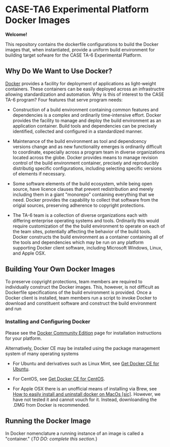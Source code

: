 CASE-TA6 Experimental Platform Docker Images
============================================

**Welcome!**

This repository contains the dockerfile configurations to build the
Docker images that, when instantiated, provide a uniform build
environment for building target sofware for the CASE TA-6 Experimental
Platform.

## Why Do We Want to Use Docker?

[Docker](http://www.docker.com) provides a facility for deployment of
applications as light-weight containers.  These containers can be
easily deployed across an infrastructre allowing standardization and
automation.  Why is this of interest to the CASE TA-6 program?  Four
features that serve program needs:

+ Construction of a build environment containing common features and
dependencies is a complex and ordinarily time-intensive effort.
Docker provides the facility to manage and deploy the build
environment as an application container.  Build tools and dependencies
can be precisely identified, collected and configured in a
standardized manner.

+ Maintenance of the build environment as tool and dependcency
versions change and as new functionality emerges is ordinarily
difficult to coordinate, especially across a program team in diverse
organizations located across the globe.  Docker provides means to
manage revision control of the build environment container, precisely
and reproducibly distributig specific configurations, including
selecting specific versions of elements if necessary.

+ Some software elements of the build ecosystem, while being open
source, have licence clauses that prevent redistribution and merely
including them in a giant "monorepo" containing everything that we
need.  Docker provides the capability to collect that software from
the origial sources, preserving adherence to copyright protections.

+ The TA-6 team is a collection of diverse organizations each with
differing enterprise operating systems and tools.  Ordinarily this
would require customization of the the build environment to operate on
each of the team sites, potentially affecting the behavior of the
build tools.  Docker constructs the build environment as a container
containing all of the tools and dependencies which may be run on any
platform supporting Docker client software, including Microsoft
Windows, Linux, and Apple OSX.

## Building Your Own Docker Images

To preserve copyright protections, team members are required to
individually construct the Docker images.  This, however, is not
difficult as Dockerfile specifications of the build environment is
provided.  Once a Docker client is installed, team members run a
script to invoke Docker to download and constituent software and
construct the build environment and run

### Installing and Configuring Docker

Please see the [Docker Community
Edition](https://www.docker.com/community-edition) page for
installation instructions for your platform.

Alternatively, Docker CE may be installed using the package management system of many operating systems

+ For Ubuntu and derivatives such as Linux Mint, see [Get Docker CE
for Ubuntu](https://docs.docker.com/install/linux/docker-ce/ubuntu/).

+ For CentOS, see [Get Docker CE for
CentOS](https://docs.docker.com/install/linux/docker-ce/centos/).

+ For Apple OSX there is an unofficial means of installing via Brew,
see [How to easily install and uninstall docker on MacOs
[sic]](https://stackoverflow.com/questions/44346109/how-to-easily-install-and-uninstall-docker-on-macos).
However, we have not tested it and cannot vouch for it.  Instead,
downloanding the .DMG from Docker is recommended.

## Running the Docker Image

In Docker nomenclature a running instance of an image is called a
"container." {*TO DO: complete this section.*}

